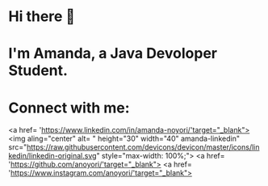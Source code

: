 <link rel="stylesheet" href="https://use.fontawesome.com/releases/v5.6.3/css/all.css"
 integrity="sha384-UHRtZLI+pbxtHCWp1t77Bi1L4ZtiqrqD80Kn4Z8NTSRyMA2Fd33n5dQ8lWUE00s/" crossorigin="anonymous">

# Hi there 👋

# I'm Amanda, a Java Devoloper Student.

# Connect with me: 

  <a href= 'https://www.linkedin.com/in/amanda-noyori/'target="_blank">
  <img aling="center" alt= " height="30" width="40" amanda-linkedin" src="https://raw.githubusercontent.com/devicons/devicon/master/icons/linkedin/linkedin-original.svg" style="max-width: 100%;">
 </a>
  <a href= 'https://github.com/anoyori/'target="_blank"><i class="fab fa-github-square"></i></a>
  <a href= 'https://www.instagram.com/anoyori/'target="_blank"><i class="fab fa-instagram"></i></a>

<!--
**anoyori/anoyori** is a ✨ _special_ ✨ repository because its `README.md` (this file) appears on your GitHub profile.

Here are some ideas to get you started:

- 🔭 I’m currently working on ...
- 🌱 I’m currently learning ...
- 👯 I’m looking to collaborate on ...
- 🤔 I’m looking for help with ...
- 💬 Ask me about ...
- 📫 How to reach me: ...
- 😄 Pronouns: ...
- ⚡ Fun fact: ...
-->
